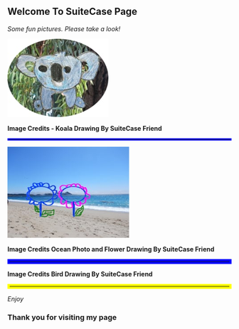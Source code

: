 ## Welcome To SuiteCase Page


*Some fun pictures. Please take a look!*

 
![My Drawing](KoalaDrawing2.jpg)

<b>Image Credits - Koala Drawing By SuiteCase Friend</b>
<hr style="border:2px solid blue">

![Ocean and Flower](Ocaenflower.jpg)

<b>Image Credits Ocean Photo and Flower Drawing By SuiteCase Friend</b>
<hr style="border:5px solid blue">




 
<b>Image Credits Bird Drawing By SuiteCase Friend</b>
<hr style="border:5px solid Yellow">

*Enjoy*
### Thank you for visiting my page




